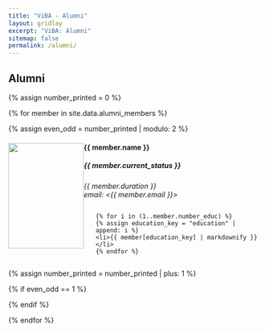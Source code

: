 ```yaml
---
title: "ViBA - Alumni"
layout: gridlay
excerpt: "ViBA: Alumni"
sitemap: false
permalink: /alumni/
---
```


<h2>Alumni</h2>

{% assign number_printed = 0 %}
<div class="row"> 
{% for member in site.data.alumni_members %}

{% assign even_odd = number_printed | modulo: 2 %}

<div class="col-sm-6 clearfix">
  <img src="{{ site.url }}{{ site.baseurl }}/images/teampic/{{ member.photo }}" class="img-responsive" style="width: 150px; height: 210px; object-fit: cover; float: left;" />
  <h4>{{ member.name }}</h4>
  <h5>{{ member.current_status }}</h5>
  <i>{{ member.duration }} <br>email: <{{ member.email }}></i>
  <ul style="overflow: hidden">

    {% for i in (1..member.number_educ) %}
    {% assign education_key = "education" | append: i %}
    <li>{{ member[education_key] | markdownify }}</li>
    {% endfor %}

  </ul>
</div>

{% assign number_printed = number_printed | plus: 1 %}

{% if even_odd == 1 %}
</div><div class="row"> 
{% endif %}

{% endfor %}
</div> 
